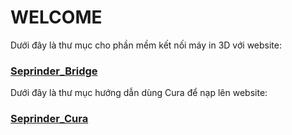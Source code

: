 # WELCOME
Dưới đây là thư mục cho phần mềm kết nối máy in 3D với website:
### [Seprinder_Bridge](https://github.com/seprinder/Seprinder_Bridge)

Dưới đây là thư mục hướng dẫn dùng Cura để nạp lên website:
### [Seprinder_Cura](https://github.com/seprinder/Seprinder_Cura)
